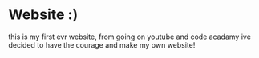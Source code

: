 # Website :)
this is my first evr website, from going on youtube and code acadamy ive decided to have the courage and make my own website!
